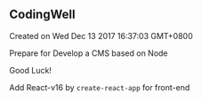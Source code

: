 ## CodingWell

Created on Wed Dec 13 2017 16:37:03 GMT+0800

Prepare for
Develop a CMS based on Node

Good Luck!

Add React-v16 by `create-react-app` for front-end
